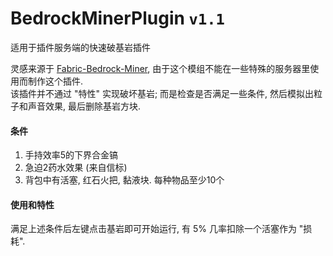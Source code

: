 # BedrockMinerPlugin `v1.1`
适用于插件服务端的快速破基岩插件  


灵感来源于 [Fabric-Bedrock-Miner](https://github.com/LXYan2333/Fabric-Bedrock-Miner), 由于这个模组不能在一些特殊的服务器里使用而制作这个插件.  
该插件并不通过 "特性" 实现破坏基岩; 而是检查是否满足一些条件, 然后模拟出粒子和声音效果, 最后删除基岩方块.  


#### 条件
1. 手持效率5的下界合金镐
2. 急迫2药水效果 (来自信标)
3. 背包中有活塞, 红石火把, 黏液块. 每种物品至少10个


#### 使用和特性
满足上述条件后左键点击基岩即可开始运行, 有 5% 几率扣除一个活塞作为 "损耗".  
